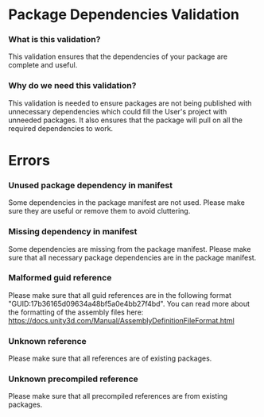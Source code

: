 # Package Dependencies Validation

### What is this validation?
This validation ensures that the dependencies of your package are complete and useful.

### Why do we need this validation?
This validation is needed to ensure packages are not being published with unnecessary dependencies which could fill the User's project with unneeded packages. It also ensures that the package will pull on all the required dependencies to work.

# Errors
### Unused package dependency in manifest
Some dependencies in the package manifest are not used. Please make sure they are useful or remove them to avoid cluttering.

### Missing dependency in manifest
Some dependencies are missing from the package manifest. Please make sure that all necessary package dependencies are in the package manifest.

### Malformed guid reference
Please make sure that all guid references are in the following format "GUID:17b36165d09634a48bf5a0e4bb27f4bd". You can read more about the formatting of the assembly files here: https://docs.unity3d.com/Manual/AssemblyDefinitionFileFormat.html

### Unknown reference
Please make sure that all references are of existing packages.

### Unknown precompiled reference
Please make sure that all precompiled references are from existing packages.
